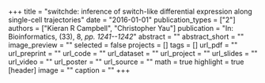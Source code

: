 +++
title = "switchde: inference of switch-like differential expression along single-cell trajectories"
date = "2016-01-01"
publication_types = ["2"]
authors = ["Kieran R Campbell", "Christopher Yau"]
publication = "In: Bioinformatics, (33), 8, _pp. 1241--1242_"
abstract = ""
abstract_short = ""
image_preview = ""
selected = false
projects = []
tags = []
url_pdf = ""
url_preprint = ""
url_code = ""
url_dataset = ""
url_project = ""
url_slides = ""
url_video = ""
url_poster = ""
url_source = ""
math = true
highlight = true
[header]
image = ""
caption = ""
+++
